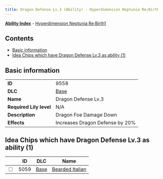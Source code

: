 ```yaml
---
title: Dragon Defense Lv.3 (Ability) - Hyperdimension Neptunia Re;Birth1
---
```


[**Ability Index**](/neptunia/rb1/ability/index.html) - [Hyperdimension Neptunia Re;Birth1](/neptunia/rb1)

## Contents

- [Basic information](#basic-information)
- [Idea Chips which have Dragon Defense Lv.3 as ability (1)](#idea-chips-which-have-dragon-defense-lv3-as-ability-1)

## Basic information

|   |   |
| -- | -- |
| **ID** | 9558 |
| **DLC** | [Base](/neptunia/rb1/dlc/1-base.html) |
| **Name** | Dragon Defense Lv.3 |
| **Required Lily level** | N/A |
| **Description** | Dragon Foe Damage Down |
| **Effects** | Increases Dragon Defense by 20% |


## Idea Chips which have Dragon Defense Lv.3 as ability (1)

|    | ID | DLC | Name |
| -- | -- | --- | ---- |
| <input type="checkbox" id="rb1-item-1-5059" class="trackbox" /> | 5059 | [Base](/neptunia/rb1/dlc/1-base.html) | [Bearded Italian](/neptunia/rb1/item/1-5059-bearded-italian.html) |
